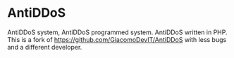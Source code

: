# AntiDDoS
AntiDDoS system, AntiDDoS programmed system. AntiDDoS written in PHP.
This is a fork of https://github.com/GiacomoDevIT/AntiDDoS with less bugs and a different developer.
